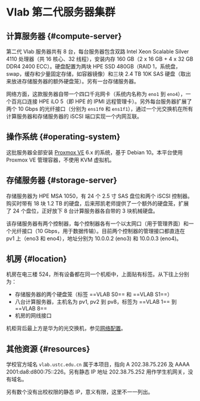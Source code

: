 # Vlab 第二代服务器集群

## 计算服务器 {#compute-server}

第二代 Vlab 服务器共有 8 台，每台服务器包含双路 Intel Xeon Scalable Silver 4110 处理器（共 16 核心、32 线程），安装内存 160 GB（2 x 16 GB + 4 x 32 GB DDR4 2400 ECC）。硬盘配置为两块 HPE SSD 480GB（RAID 1，系统盘，swap，缓存和少量固定存储，如容器镜像）和三块 2.4 TB 10K SAS 硬盘（取出来放进存储服务器的额外硬盘笼）。另有一台存储服务器。

网络方面，这款服务器自带一个四口千兆网卡（系统内名称为 `eno1` 到 `eno4`），一个百兆口连接 HPE iLO 5（即 HPE 的 IPMI 远程管理卡）。另外每台服务器扩展了两个 10 Gbps 的光纤接口（分别为 `ens1f0` 和 `ens1f1`），通过一个光交换机在所有计算服务器和存储服务器的 iSCSI 端口实现一个内网互联。

## 操作系统 {#operating-system}

这批服务器全部安装 [Proxmox VE](https://pve.proxmox.com/) 6.x 的系统，基于 Debian 10。本平台使用 Proxmox VE 管理容器，不使用 KVM 虚拟机。

## 存储服务器 {#storage-server}

存储服务器为 HPE MSA 1050，有 24 个 2.5 寸 SAS 盘位和两个 iSCSI 控制器。购买时带有 18 块 1.2 TB 的硬盘，后来邢凯老师提供了一个额外的硬盘笼，扩展了 24 个盘位，正好放下 8 台计算服务器各自带的 3 块机械硬盘。

该存储服务器有两个控制器，每个控制器各有一个以太网口（用于管理界面）和一个光纤接口（10 Gbps，用于数据传输）。目前两个控制器的管理接口都直连在 pv1 上（eno3 和 eno4），地址分别为 10.0.0.2 (eno3) 和 10.0.0.3 (eno4)。

## 机房 {#location}

机房在电三楼 524，所有设备都在同一个机柜中，上面贴有标签。从下往上分别为：

- 存储服务器的两个硬盘笼（标签 ==VLAB S0== 和 ==VLAB S1==）
- 八台计算服务器，主机名为 pv1, pv2 到 pv8，标签为 ==VLAB 1== 到 ==VLAB 8==
- 机房的网线接口

机柜背后最上方是华为的光交换机，参见[网络配置](networking.md)。

## 其他资源 {#resources}

学校官方域名 `vlab.ustc.edu.cn` 属于本项目，指向 A 202.38.75.226 及 AAAA 2001:da8:d800:75::226。另有静态 IP 地址 202.38.75.252 用作学生机网关，没有域名。

另有数个没有出校权限的静态 IP，意义有限，这里不一一列出。
